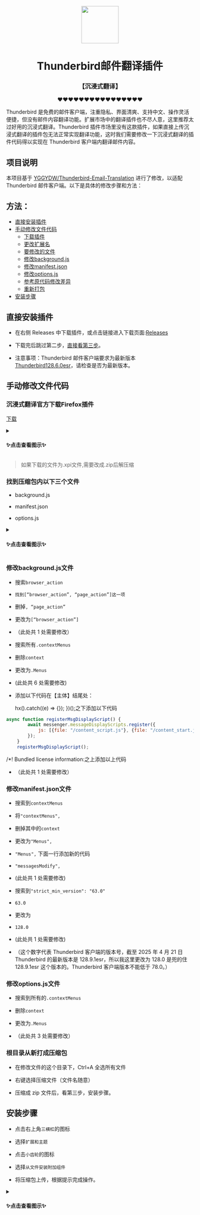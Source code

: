 <p align="center">
  <img align="center" width="100" src="https://i.ibb.co/wzBTHGm/immersive-translate-Thunderbird-logo.png" />

  <h1 align="center">Thunderbird邮件翻译插件</h1>
  <h3 align="center">【沉浸式翻译】</h3>
</p>

<p align="center">❤❤❤❤❤❤❤❤❤❤❤❤❤❤❤❤</p>

Thunderbird 是免费的邮件客户端，注重隐私、界面清爽、支持中文、操作灵活便捷，但没有邮件内容翻译功能。扩展市场中的翻译插件也不尽人意，这里推荐太过好用的沉浸式翻译。Thunderbird 插件市场里没有这款插件，如果直接上传沉浸式翻译的插件包无法正常实现翻译功能，这时我们需要修改一下沉浸式翻译的插件代码得以实现在 Thunderbird 客户端内翻译邮件内容。

## 项目说明

本项目基于 [YGGYDW/Thunderbird-Email-Translation](https://github.com/YGGYDW/Thunderbird-Email-Translation) 进行了修改，以适配 Thunderbird 邮件客户端。以下是具体的修改步骤和方法：

## 方法：

<!-- toc -->

- [直接安装插件](#直接安装插件)
- [手动修改文件代码](#手动修改文件代码)
  - [下载插件](#沉浸式翻译官方下载Firefox插件)
  - [更改扩展名](#将下载后的文件扩展名xpi更改为zip后解压缩)
  - [要修改的文件](#找到压缩包内以下三个文件)
  - [修改background.js](#修改background文件)
  - [修改manifest.json](#修改manifest文件)
  - [修改options.js](#修改options文件)
  - [参考原代码修改差异](#参考原代码修改差异)
  - [重新打包](#根目录从新打成压缩包)
- [安装步骤](#安装步骤)

<!-- tocstop -->

## 直接安装插件

- 在右侧 Releases 中下载插件，或点击链接进入下载页面:<a href="https://github.com/YGGYDW/Thunderbird-Email-Translation/releases/tag/immersive-translate-ThunDerbird" target="_blank">Releases</a>

- 下载完后跳过第二步，[直接看第三步](#安装步骤)。

- 注意事项：Thunderbird 邮件客户端要求为最新版本<a href="https://www.thunderbird.net/zh-CN/thunderbird/all/" target="_blank">Thunderbird128.6.0esr</a>，请检查是否为最新版本。

## 手动修改文件代码

### 沉浸式翻译官方下载Firefox插件

<a href="https://immersivetranslate.com/zh-Hans/" target="_blank">下载</a>


<details>
  <summary><h4>✨点击查看图示✨</h4></summary>


![点击Firefox扩展](https://i.ibb.co/hMfcQ1z/Immersive-Translate1.png)

![点击“下载文件”](https://i.ibb.co/zHkf2kG/Immersive-Translate2.png)

</details>

> 如果下载的文件为.xpi文件,需要改成.zip后解压缩

### 找到压缩包内以下三个文件

- background.js

- manifest.json

- options.js

<details>
  <summary><h4>✨点击查看图示✨</h4></summary>

![解压缩后的文件内容](https://i.ibb.co/PY58Zd6/Immersive-Translate3.png)

</details>

### 修改background.js文件

- 搜索`browser_action`

- `找到[“browser_action”, “page_action”]这一项`

- 删掉`, “page_action”`

- 更改为`[“browser_action”]`

- （此处共 1 处需要修改）

- 搜索所有`.contextMenus`  

- 删除`context`
- 更改为`.Menus`
- (此处共 6 处需要修改)

- 添加以下代码在【主体】结尾处：

  hx().catch((e) => {});
  })();之下添加以下代码

```js
async function registerMsgDisplayScript() {
		await messenger.messageDisplayScripts.register({
			js: [{file: "/content_script.js"}, {file: "/content_start.js"}]
		});
	}
	registerMsgDisplayScript();
```

/\*! Bundled license information:之上添加以上代码

- （此处共 1 处需要修改）

### 修改manifest.json文件

- 搜索到`contextMenus`

- 将`"contextMenus",`

- 删掉其中的`context`

- 更改为`"Menus",`  

- `"Menus",` 下面一行添加新的代码

- `"messagesModify",`

- (此处共 1 处需要修改)

- 搜索到`"strict_min_version": "63.0"`

- `63.0`

- 更改为

- `128.0 `

- (此处共 1 处需要修改)

- （这个数字代表 Thunderbird 客户端的版本号，截至 2025 年 4 月 21 日 Thunderbird 的最新版本是 128.9.1esr，所以我这里更改为 128.0 是兜的住 128.9.1esr 这个版本的。Thunderbird 客户端版本不能低于 78.0。）

### 修改options.js文件

- 搜索到所有的`.contextMenus`  

- 删除`context`  

- 更改为`.Menus`  

- （此处共 3 处需要修改）

<!-- ### 参考原代码修改差异

- <a href="https://github.com/YGGYDW/Thunderbird-Email-Translation/commit/7716ddb51446450ea7f48c58dde88ec5a79f809d" target="_blank">源代码差异</a> -->

### 根目录从新打成压缩包

- 在修改文件的这个目录下，Ctrl+A 全选所有文件

- 右键选择压缩文件（文件名随意）

- 压缩成 zip 文件后，看第三步，安装步骤。

## 安装步骤

- 点击右上角`三横杠`的图标

- 选择`扩展和主题`

- 点击`小齿轮`的图标

- 选择`从文件安装附加组件`

- 将压缩包上传，根据提示完成操作。

<details>
  <summary><h4>✨点击查看图示✨</h4></summary>

![打开Thunderbird1界面](https://i.ibb.co/5rLyXVc/Thunderbird1.png)

![上传压缩包插件](https://i.ibb.co/vz6z85W/Thunderbird2.png)

![点击添加](https://i.ibb.co/61w94zK/Thunderbird3.png)

![点击知道了](https://i.ibb.co/Gv8cZ5d/Thunderbird4.png)

![点击继续](https://i.ibb.co/nmQDCR9/Thunderbird5.png)

![点击右侧浮窗或Alt+A完成首次翻译测试](https://i.ibb.co/cNZhDDW/Thunderbird6.png)

![点击继续大功告成](https://i.ibb.co/NK4s2F8/Thunderbird7.png)

 </details>
